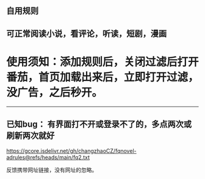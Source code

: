 自用规则
---
可正常阅读小说，看评论，听读，短剧，漫画
---
# 使用须知：添加规则后，关闭过滤后打开番茄，首页加载出来后，立即打开过滤，没广告，之后秒开。
---
## 已知bug： 有界面打不开或登录不了的，多点两次或刷新两次就好

https://gcore.jsdelivr.net/gh/changzhaoCZ/fqnovel-adrules@refs/heads/main/fq2.txt

反馈携带网址链接，没有网址的忽略。

